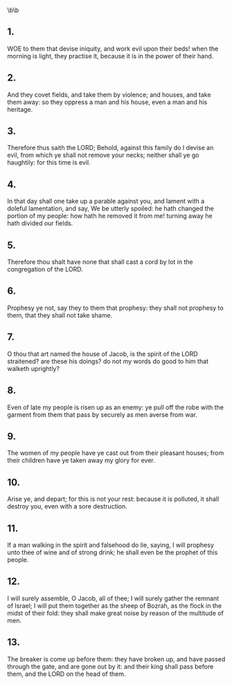\b\b
## 1.
WOE to them that devise iniquity, and work evil upon their beds!  when the morning is light, they practise it, because it is in the power of their hand.
## 2.
And they covet fields, and take them by violence; and houses, and take them away: so they oppress a man and his house, even a man and his heritage.
## 3.
Therefore thus saith the LORD; Behold, against this family do I devise an evil, from which ye shall not remove your necks; neither shall ye go haughtily: for this time is evil.
## 4.
In that day shall one take up a parable against you, and lament with a doleful lamentation, and say, We be utterly spoiled: he hath changed the portion of my people: how hath he removed it from me!  turning away he hath divided our fields.
## 5.
Therefore thou shalt have none that shall cast a cord by lot in the congregation of the LORD.
## 6.
Prophesy ye not, say they to them that prophesy: they shall not prophesy to them, that they shall not take shame.
## 7.
O thou that art named the house of Jacob, is the spirit of the LORD straitened?  are these his doings?  do not my words do good to him that walketh uprightly?
## 8.
Even of late my people is risen up as an enemy: ye pull off the robe with the garment from them that pass by securely as men averse from war.
## 9.
The women of my people have ye cast out from their pleasant houses; from their children have ye taken away my glory for ever.
## 10.
Arise ye, and depart; for this is not your rest: because it is polluted, it shall destroy you, even with a sore destruction.
## 11.
If a man walking in the spirit and falsehood do lie, saying, I will prophesy unto thee of wine and of strong drink; he shall even be the prophet of this people.
## 12.
I will surely assemble, O Jacob, all of thee; I will surely gather the remnant of Israel; I will put them together as the sheep of Bozrah, as the flock in the midst of their fold: they shall make great noise by reason of the multitude of men.
## 13.
The breaker is come up before them: they have broken up, and have passed through the gate, and are gone out by it: and their king shall pass before them, and the LORD on the head of them.
